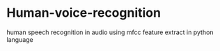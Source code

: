 # Human-voice-recognition
human speech recognition in audio using mfcc feature extract in python language
